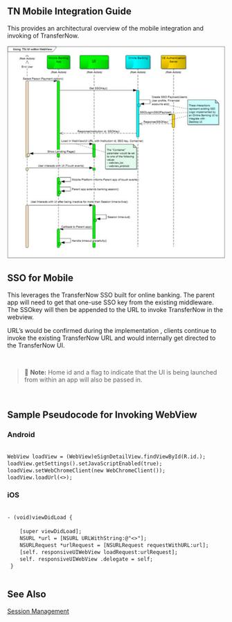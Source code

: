 ## TN Mobile Integration Guide

This provides an architectural overview of the mobile integration and invoking of TransferNow.


<center>

![image](../../assets/images/mob.png)

</center>


## SSO for Mobile

This leverages the TransferNow SSO built for online banking. The parent app will need to get that one-use SSO key from the existing middleware. The SSOkey will then be appended to the URL to invoke TransferNow in the webview.
 
URL’s would be confirmed during the implementation , clients continue to invoke the existing TransferNow URL and would internally get directed to the TransferNow UI.

&nbsp;

> :memo: **Note:** Home id and a flag to indicate that the UI is being launched from within an app will also be passed in.


&nbsp;

## Sample Pseudocode for Invoking WebView

### Android

```

WebView loadView = (WebView)eSignDetailView.findViewById(R.id.);
loadView.getSettings().setJavaScriptEnabled(true);
loadView.setWebChromeClient(new WebChromeClient());
loadView.loadUrl(<>);

```

### iOS

```

- (void)viewDidLoad {
    
    [super viewDidLoad];
    NSURL *url = [NSURL URLWithString:@"<>"]; 
    NSURLRequest *urlRequest = [NSURLRequest requestWithURL:url]; 
    [self. responsiveUIWebView loadRequest:urlRequest]; 
    self. responsiveUIWebView .delegate = self;
 }


```

## See Also

[Session Management](?path=docs/getting-started/session_management.md)